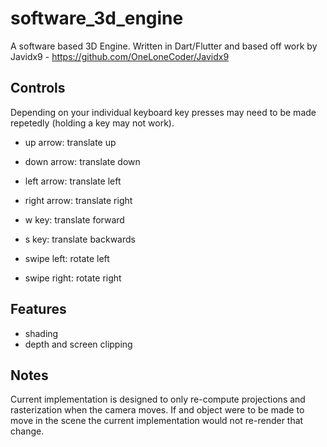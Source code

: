 # software_3d_engine

A software based 3D Engine. Written in Dart/Flutter and based off work by Javidx9 - https://github.com/OneLoneCoder/Javidx9

## Controls

Depending on your individual keyboard key presses may need to be made repetedly (holding a key may not work).

- up arrow: translate up
- down arrow: translate down
- left arrow: translate left
- right arrow: translate right
- w key: translate forward
- s key: translate backwards

- swipe left: rotate left
- swipe right: rotate right

## Features

- shading
- depth and screen clipping

## Notes

Current implementation is designed to only re-compute projections and rasterization when the camera moves. If and object were to be made to move in the scene the current implementation would not re-render that change.
